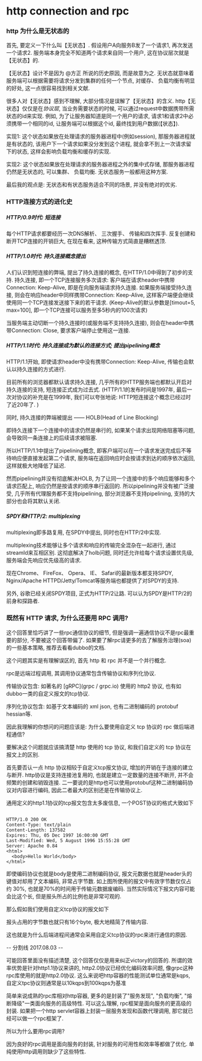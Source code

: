 # http connection and rpc

### http 为什么是无状态的

首先, 要定义一下什么叫【无状态】. 假设用户A向服务B发了一个请求1, 再次发送一个请求2. 服务端本身完全不知道两个请求来自同一个用户, 这在协议层次就是【无状态】的. 

【无状态】设计不是因为 @方正 所说的历史原因, 而是故意为之. 无状态就意味着服务端可以根据需要将请求分发到集群的任何一个节点, 对缓存、 负载均衡有明显的好处, 这一点很容易找到相关文献. 

很多人对【无状态】感到不理解, 大部分情况是误解了【无状态】的含义. http【无状态】仅仅是在*协议层*, 当业务需要状态的时候, 可以通过request中数据携带所需状态的id来实现. 例如, 为了让服务器知道是同一个用户的请求, 请求1和请求2中必须携带一个相同的id, 让服务端可以根据这个id, 最终找到用户数据(【状态】). 

实现1: 这个状态如果放在处理请求的服务器进程中(例如session), 那服务器进程就是有状态的, 该用户下一个请求如果没分发到这个进程, 就会拿不到上一次请求留下的状态, 这样会影响负载均衡和缓存的实现. 

实现2: 这个状态如果放在处理请求的服务器进程之外的集中式存储, 那服务器进程仍然是无状态的, 可以集群、 负载均衡. 无状态服务一般都用这种方案. 

最后我的观点是: 无状态和有状态服务适合不同的场景, 并没有绝对的优劣. 

### HTTP连接方式的进化史

##### HTTP/0.9时代: 短连接

每个HTTP请求都要经历一次DNS解析、 三次握手、 传输和四次挥手. 反复创建和断开TCP连接的开销巨大, 在现在看来, 这种传输方式简直是糟糕透顶. 

##### HTTP/1.0时代: 持久连接概念提出

人们认识到短连接的弊端, 提出了持久连接的概念, 在HTTP/1.0中得到了初步的支持. 
持久连接, 即一个TCP连接服务多次请求: 
客户端在请求header中携带Connection:
Keep-Alive, 即是在向服务端请求持久连接. 如果服务端接受持久连接, 则会在响应header中同样携带Connection: 
Keep-Alive, 这样客户端便会继续使用同一个TCP连接发送接下来的若干请求. (Keep-Alive的默认参数是[timout=5, 
max=100], 即一个TCP连接可以服务至多5秒内的100次请求)

当服务端主动切断一个持久连接时(或服务端不支持持久连接), 则会在header中携带Connection: Close, 要求客户端停止使用这一连接. 

##### HTTP/1.1时代: 持久连接成为默认的连接方式; 提出pipelining概念

HTTP/1.1开始, 即使请求header中没有携带Connection: Keep-Alive, 传输也会默认以持久连接的方式进行. 

目前所有的浏览器都默认请求持久连接, 几乎所有的HTTP服务端也都默认开启对持久连接的支持, 短连接正式成为过去式. (HTTP/1.1的发布时间是1997年, 最后一次对协议的补充是在1999年, 我们可以夸张地说: HTTP短连接这个概念已经过时了近20年了. )

同时, 持久连接的弊端被提出 —— HOLB(Head of Line Blocking)

即持久连接下一个连接中的请求仍然是串行的, 如果某个请求出现网络阻塞等问题, 会导致同一条连接上的后续请求被阻塞. 

所以HTTP/1.1中提出了pipelining概念, 即客户端可以在一个请求发送完成后不等待响应便直接发起第二个请求, 服务端在返回响应时会按请求到达的顺序依次返回, 这样就极大地降低了延迟. 

然而pipelining并没有彻底解决HOLB, 为了让同一个连接中的多个响应能够和多个请求匹配上, 响应仍然是按请求的顺序串行返回的. 所以pipelining并没有被广泛接受, 几乎所有代理服务都不支持pipelining, 部分浏览器不支持pipelining, 支持的大部分也会将其默认关闭. 

##### SPDY和HTTP/2: multiplexing

multiplexing即多路复用, 在SPDY中提出, 同时也在HTTP/2中实现. 

multiplexing技术能够让多个请求和响应的传输完全混杂在一起进行, 通过streamId来互相区别. 这彻底解决了holb问题, 同时还允许给每个请求设置优先级, 服务端会先响应优先级高的请求. 

现在Chrome、 FireFox、 Opera、 IE、 Safari的最新版本都支持SPDY, Nginx/Apache HTTPD/Jetty/Tomcat等服务端也都提供了对SPDY的支持.

另外, 谷歌已经关闭SPDY项目, 正式为HTTP/2让路. 可以认为SPDY是HTTP/2的前身和探路者. 

### 既然有 HTTP 请求, 为什么还要用 RPC 调用? 

这个回答里恰巧讲了一些rpc通信协议的细节, 但是强调一遍通信协议不是rpc最重要的部分, 不要被这个回答带偏了. 如果要了解rpc请更多的去了解服务治理(soa)的一些基本策略, 推荐去看看dubbo的文档. 

这个问题其实是有理解误区的, 首先 http 和 rpc 并不是一个并行概念. 

rpc是远端过程调用, 其调用协议通常包含传输协议和序列化协议. 

传输协议包含: 如著名的 [gRPC](grpc / grpc.io) 使用的 http2 协议, 也有如dubbo一类的自定义报文的tcp协议. 

序列化协议包含: 如基于文本编码的 xml json, 也有二进制编码的 protobuf hessian等. 

因此我理解的你想问的问题应该是: 为什么要使用自定义 tcp 协议的 rpc 做后端进程通信? 

要解决这个问题就应该搞清楚 http 使用的 tcp 协议, 和我们自定义的 tcp 协议在报文上的区别. 

首先要否认一点 http 协议相较于自定义tcp报文协议, 增加的开销在于连接的建立与断开. http协议是支持连接池复用的, 也就是建立一定数量的连接不断开, 并不会频繁的创建和销毁连接. 二一要说的是http也可以使用protobuf这种二进制编码协议对内容进行编码, 因此二者最大的区别还是在传输协议上. 

通用定义的http1.1协议的tcp报文包含太多废信息, 一个POST协议的格式大致如下

```http

HTTP/1.0 200 OK 
Content-Type: text/plain
Content-Length: 137582
Expires: Thu, 05 Dec 1997 16:00:00 GMT
Last-Modified: Wed, 5 August 1996 15:55:28 GMT
Server: Apache 0.84
<html>
  <body>Hello World</body>
</html>
```

即使编码协议也就是body是使用二进制编码协议, 报文元数据也就是header头的键值对却用了文本编码, 非常占字节数. 如上图所使用的报文中有效字节数仅仅占约 30%, 也就是70%的时间用于传输元数据废编码. 当然实际情况下报文内容可能会比这个长, 但是报头所占的比例也是非常可观的. 

那么假如我们使用自定义tcp协议的报文如下

报头占用的字节数也就只有16个byte, 极大地精简了传输内容. 

这也就是为什么后端进程间通常会采用自定义tcp协议的rpc来进行通信的原因. 

-- 分割线 2017.08.03 --

可能回答里面没有描述清楚, 这个回答仅仅是用来纠正victory的回答的. 所谓的效率优势是针对http1.1协议来讲的, http2.0协议已经优化编码效率问题, 像grpc这种rpc库使用的就是http2.0协议. 这么来说吧http容器的性能测试单位通常是kqps, 自定义tpc协议则通常是以10kqps到100kqps为基准

简单来说成熟的rpc库相对http容器, 更多的是封装了"服务发现", "负载均衡", "熔断降级"一类面向服务的高级特性. 可以这么理解, rpc框架是面向服务的更高级的封装. 如果把一个http servlet容器上封装一层服务发现和函数代理调用, 那它就已经可以做一个rpc框架了. 

所以为什么要用rpc调用? 

因为良好的rpc调用是面向服务的封装, 针对服务的可用性和效率等都做了优化. 单纯使用http调用则缺少了这些特性. 
